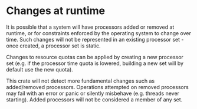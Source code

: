 # Changes at runtime

It is possible that a system will have processors added or removed at runtime, or for
constraints enforced by the operating system to change over time. Such changes will not be
represented in an existing processor set - once created, a processor set is static.

Changes to resource quotas can be applied by creating a new processor set (e.g. if the
processor time quota is lowered, building a new set will by default use the new quota).

This crate will not detect more fundamental changes such as added/removed processors. Operations
attempted on removed processors may fail with an error or panic or silently misbehave (e.g.
threads never starting). Added processors will not be considered a member of any set.